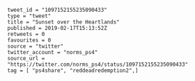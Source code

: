 ```
tweet_id = "1097152155235090433"
type = "tweet"
title = "Sunset over the Heartlands"
published = 2019-02-17T15:13:52Z
retweets = 0
favourites = 0
source = "twitter"
twitter_account = "norms_ps4"
source_url = "https://twitter.com/norms_ps4/status/1097152155235090433"
tag = [ "ps4share", "reddeadredemption2",]
```

<p class='image'><img src='https://mnf.m17s.net/2019/02/17/DzneEa6XgAADjor.jpg' alt=''></p>


